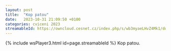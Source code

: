 ```yaml
---
layout: post
title:  "Kop patou"
date:   2023-10-31 21:09:50 +0100
categories: cviceni 2023
streamableId: https://owncloud.cesnet.cz/index.php/s/wb3myaeLHvZ4Mk1/download
---
```

{% include wsPlayer3.html id=page.streamableId %}
Kop patou.
